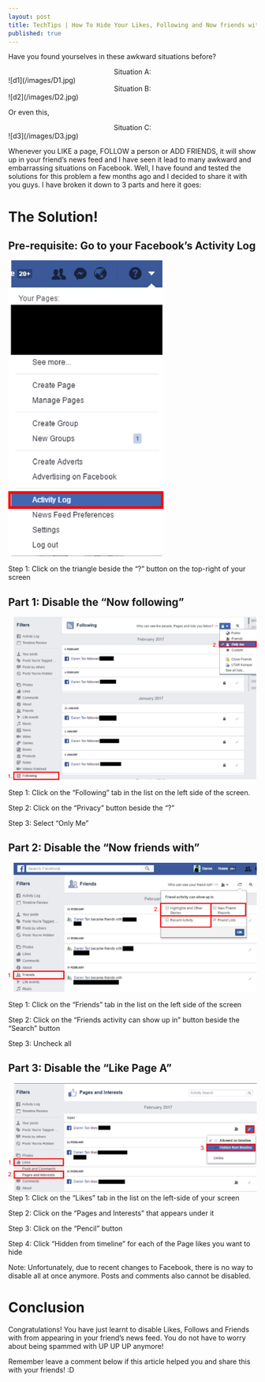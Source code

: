 ```yaml
---
layout: post
title: TechTips | How To Hide Your Likes, Following and Now friends with?
published: true
---
```


Have you found yourselves in these awkward situations before? 

<center>Situation A:</center>
![d1](/images/D1.jpg)

<center>Situation B:</center>
![d2](/images/D2.jpg)

Or even this,

<center>Situation C:</center>
![d3](/images/D3.jpg)



Whenever you LIKE a page, FOLLOW a person or ADD FRIENDS, it will show up in your friend’s news feed and I have seen it lead to many awkward and embarrassing situations on Facebook. Well, I have found and tested the solutions for this problem a few months ago and I decided to share it with you guys. I have broken it down to 3 parts and here it goes:

# The Solution!

## Pre-requisite: Go to your Facebook’s Activity Log
<img src="/images/b2p1.jpg" alt="b2p1" height="600"/>

Step 1: Click on the triangle beside the “?” button on the top-right of your screen

## Part 1: Disable the “Now following”
![b2p2](/images/b2p2.jpg)

Step 1: Click on the “Following” tab in the list on the left side of the screen.

Step 2: Click on the “Privacy” button beside the “?”

Step 3: Select “Only Me”

## Part 2: Disable the “Now friends with”
![b2p3](/images/b2p3.jpg)

Step 1: Click on the “Friends” tab in the list on the left side of the screen

Step 2: Click on the “Friends activity can show up in” button beside the “Search” button

Step 3: Uncheck all 

## Part 3: Disable the “Like Page A”
![b2p4](/images/b2p4.jpg)
Step 1: Click on the “Likes” tab in the list on the left-side of your screen

Step 2: Click on the “Pages and Interests” that appears under it

Step 3: Click on the “Pencil” button

Step 4: Click “Hidden from timeline” for each of the Page likes you want to hide

Note: Unfortunately, due to recent changes to Facebook, there is no way to disable all at once anymore. Posts and comments also cannot be disabled.

# Conclusion
Congratulations! You have just learnt to disable Likes, Follows and Friends with from appearing in your friend’s news feed. You do not have to worry about being spammed with UP UP UP anymore!

Remember leave a comment below if this article helped you and share this with your friends! :D

